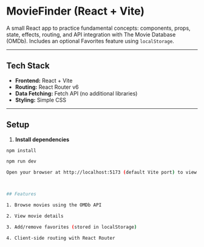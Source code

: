 # MovieFinder (React + Vite)

A small React app to practice fundamental concepts: components, props, state, effects, routing, and API integration with The Movie Database (OMDb). Includes an optional Favorites feature using `localStorage`.

---

## Tech Stack
- **Frontend:** React + Vite
- **Routing:** React Router v6
- **Data Fetching:** Fetch API (no additional libraries)
- **Styling:** Simple CSS

---

## Setup

1. **Install dependencies**

```bash
npm install

npm run dev

Open your browser at http://localhost:5173 (default Vite port) to view the app.



## Features

1. Browse movies using the OMDb API

2. View movie details

3. Add/remove favorites (stored in localStorage)

4. Client-side routing with React Router